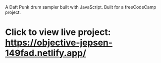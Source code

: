 A Daft Punk drum sampler built with JavaScript. Built for a freeCodeCamp project.

# Click to view live project: https://objective-jepsen-149fad.netlify.app/
